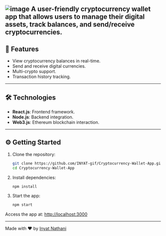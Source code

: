 ![image](https://github.com/user-attachments/assets/1e61d886-993a-42d5-ba12-1b67041a2cd0)
A user-friendly cryptocurrency wallet app that allows users to manage their digital assets, track balances, and send/receive cryptocurrencies.
---
## 🚀 Features
- View cryptocurrency balances in real-time.
- Send and receive digital currencies.
- Multi-crypto support.
- Transaction history tracking.

---

## 🛠️ Technologies

- **React.js**: Frontend framework.
- **Node.js**: Backend integration.
- **Web3.js**: Ethereum blockchain interaction.

---

## ⚙️ Getting Started

1. Clone the repository:

   ```bash
   git clone https://github.com/INYAT-gif/Cryptocurrency-Wallet-App.git
   cd Cryptocurrency-Wallet-App
   ```

2. Install dependencies:

   ```bash
   npm install
   ```

3. Start the app:

   ```bash
   npm start
   ```

Access the app at: [http://localhost:3000](http://localhost:3000)

---

Made with ❤️ by [Inyat Nathani](https://www.linkedin.com/in/inyat/)
```
